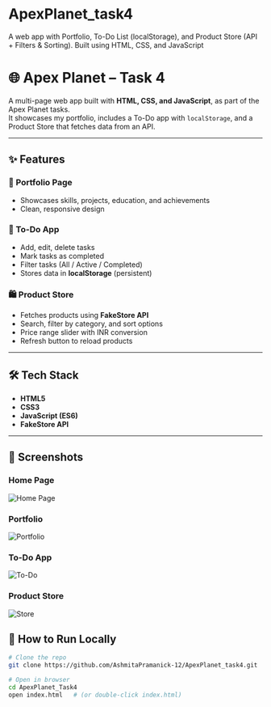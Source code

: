# ApexPlanet_task4
A web app with Portfolio, To-Do List (localStorage), and Product Store (API + Filters &amp; Sorting). Built using HTML, CSS, and JavaScript

# 🌐 Apex Planet – Task 4  

A multi-page web app built with **HTML, CSS, and JavaScript**, as part of the Apex Planet tasks.  
It showcases my portfolio, includes a To-Do app with `localStorage`, and a Product Store that fetches data from an API.  

---

## ✨ Features  

### 📌 Portfolio Page  
- Showcases skills, projects, education, and achievements  
- Clean, responsive design  

### 📝 To-Do App  
- Add, edit, delete tasks  
- Mark tasks as completed  
- Filter tasks (All / Active / Completed)  
- Stores data in **localStorage** (persistent)  

### 🛍 Product Store  
- Fetches products using **FakeStore API**  
- Search, filter by category, and sort options  
- Price range slider with INR conversion  
- Refresh button to reload products  

---

## 🛠 Tech Stack  
- **HTML5**  
- **CSS3**  
- **JavaScript (ES6)**  
- **FakeStore API**  

---
## 📸 Screenshots  

### Home Page
![Home Page](https://github.com/user-attachments/assets/bb78cf51-3ff6-455b-adc7-c9783ecf0cca)

### Portfolio
![Portfolio](https://github.com/user-attachments/assets/e99a9fdd-6178-43e6-a8dc-b1dc1323a4b8)

### To-Do App
![To-Do](https://github.com/user-attachments/assets/4ebb8957-7bcc-42af-bde2-a563292ac138)

### Product Store
![Store](https://github.com/user-attachments/assets/e1602d6e-be74-4d88-ade9-be1d4aec4c6a)




## 📂 How to Run Locally  

```bash
# Clone the repo
git clone https://github.com/AshmitaPramanick-12/ApexPlanet_task4.git

# Open in browser
cd ApexPlanet_Task4
open index.html   # (or double-click index.html)

